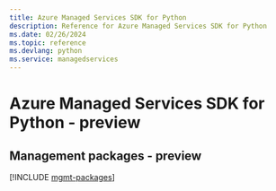 ```yaml
---
title: Azure Managed Services SDK for Python
description: Reference for Azure Managed Services SDK for Python
ms.date: 02/26/2024
ms.topic: reference
ms.devlang: python
ms.service: managedservices
---
```

# Azure Managed Services SDK for Python - preview

## Management packages - preview
[!INCLUDE [mgmt-packages](managed-services-mgmt-index.md)]